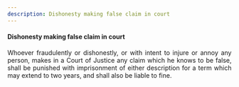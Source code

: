 ```yaml
---
description: Dishonesty making false claim in court
---
```


#### Dishonesty making false claim in court
<div style="text-align: justify">

Whoever fraudulently or dishonestly, or with intent to injure or annoy any person, makes in a Court of Justice any claim which he knows to be false, shall be punished with imprisonment of either description for a term which may extend to two years, and shall also be liable to fine.

</div>
